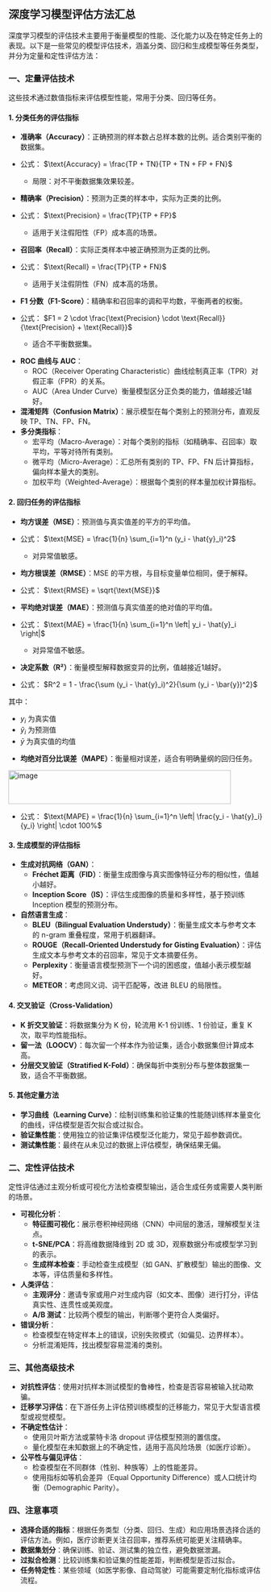 ## 深度学习模型评估方法汇总
深度学习模型的评估技术主要用于衡量模型的性能、泛化能力以及在特定任务上的表现。以下是一些常见的模型评估技术，涵盖分类、回归和生成模型等任务类型，并分为定量和定性评估方法：

### 一、**定量评估技术**
这些技术通过数值指标来评估模型性能，常用于分类、回归等任务。

#### 1. **分类任务的评估指标**
- **准确率（Accuracy）**：正确预测的样本数占总样本数的比例。适合类别平衡的数据集。


* 公式： $\text{Accuracy} = \frac{TP + TN}{TP + TN + FP + FN}$

  - 局限：对不平衡数据集效果较差。
- **精确率（Precision）**：预测为正类的样本中，实际为正类的比例。  

* 公式： $\text{Precision} = \frac{TP}{TP + FP}$

  - 适用于关注假阳性（FP）成本高的场景。
- **召回率（Recall）**：实际正类样本中被正确预测为正类的比例。

* 公式： $\text{Recall} = \frac{TP}{TP + FN}$


  - 适用于关注假阴性（FN）成本高的场景。
- **F1 分数（F1-Score）**：精确率和召回率的调和平均数，平衡两者的权衡。


* 公式： $F1 = 2 \cdot \frac{\text{Precision} \cdot \text{Recall}}{\text{Precision} + \text{Recall}}$


  - 适合不平衡数据集。
- **ROC 曲线与 AUC**：
  - ROC（Receiver Operating Characteristic）曲线绘制真正率（TPR）对假正率（FPR）的关系。
  - AUC（Area Under Curve）衡量模型区分正负类的能力，值越接近1越好。
- **混淆矩阵（Confusion Matrix）**：展示模型在每个类别上的预测分布，直观反映 TP、TN、FP、FN。
- **多分类指标**：
  - 宏平均（Macro-Average）：对每个类别的指标（如精确率、召回率）取平均，平等对待所有类别。
  - 微平均（Micro-Average）：汇总所有类别的 TP、FP、FN 后计算指标，偏向样本量大的类别。
  - 加权平均（Weighted-Average）：根据每个类别的样本量加权计算指标。

#### 2. **回归任务的评估指标**
- **均方误差（MSE）**：预测值与真实值差的平方的平均值。


* 公式： $\text{MSE} = \frac{1}{n} \sum_{i=1}^n (y_i - \hat{y}_i)^2$



  - 对异常值敏感。
- **均方根误差（RMSE）**：MSE 的平方根，与目标变量单位相同，便于解释。


* 公式： $\text{RMSE} = \sqrt{\text{MSE}}$



- **平均绝对误差（MAE）**：预测值与真实值差的绝对值的平均值。


* 公式： $\text{MAE} = \frac{1}{n} \sum_{i=1}^n \left| y_i - \hat{y}_i \right|$


  - 对异常值不敏感。
- **决定系数（R²）**：衡量模型解释数据变异的比例，值越接近1越好。


* 公式： $R^2 = 1 - \frac{\sum (y_i - \hat{y}_i)^2}{\sum (y_i - \bar{y})^2}$

其中：

* $y_i$ 为真实值
* $\hat{y}_i$ 为预测值
* $\bar{y}$ 为真实值的均值



- **均绝对百分比误差（MAPE）**：衡量相对误差，适合有明确量纲的回归任务。
<img width="441" height="67" alt="image" src="https://github.com/user-attachments/assets/0e2765a2-ee21-43cd-8453-e9aa66a72838" />


* 公式： $\text{MAPE} = \frac{1}{n} \sum_{i=1}^n \left| \frac{y_i - \hat{y}_i}{y_i} \right| \cdot 100%$


#### 3. **生成模型的评估指标**
- **生成对抗网络（GAN）**：
  - **Fréchet 距离（FID）**：衡量生成图像与真实图像特征分布的相似性，值越小越好。
  - **Inception Score（IS）**：评估生成图像的质量和多样性，基于预训练 Inception 模型的预测分布。
- **自然语言生成**：
  - **BLEU（Bilingual Evaluation Understudy）**：衡量生成文本与参考文本的 n-gram 重叠程度，常用于机器翻译。
  - **ROUGE（Recall-Oriented Understudy for Gisting Evaluation）**：评估生成文本与参考文本的召回率，常见于文本摘要任务。
  - **Perplexity**：衡量语言模型预测下一个词的困惑度，值越小表示模型越好。
  - **METEOR**：考虑同义词、词干匹配等，改进 BLEU 的局限性。

#### 4. **交叉验证（Cross-Validation）**
- **K 折交叉验证**：将数据集分为 K 份，轮流用 K-1 份训练、1 份验证，重复 K 次，取平均性能指标。
- **留一法（LOOCV）**：每次留一个样本作为验证集，适合小数据集但计算成本高。
- **分层交叉验证（Stratified K-Fold）**：确保每折中类别分布与整体数据集一致，适合不平衡数据。

#### 5. **其他定量方法**
- **学习曲线（Learning Curve）**：绘制训练集和验证集的性能随训练样本量变化的曲线，评估模型是否欠拟合或过拟合。
- **验证集性能**：使用独立的验证集评估模型泛化能力，常见于超参数调优。
- **测试集性能**：最终在从未见过的数据上评估模型，确保结果无偏。

### 二、**定性评估技术**
定性评估通过主观分析或可视化方法检查模型输出，适合生成任务或需要人类判断的场景。

- **可视化分析**：
  - **特征图可视化**：展示卷积神经网络（CNN）中间层的激活，理解模型关注点。
  - **t-SNE/PCA**：将高维数据降维到 2D 或 3D，观察数据分布或模型学习到的表示。
  - **生成样本检查**：手动检查生成模型（如 GAN、扩散模型）输出的图像、文本等，评估质量和多样性。
- **人类评估**：
  - **主观评分**：邀请专家或用户对生成内容（如文本、图像）进行打分，评估真实性、连贯性或美观度。
  - **A/B 测试**：比较两个模型的输出，判断哪个更符合人类偏好。
- **错误分析**：
  - 检查模型在特定样本上的错误，识别失败模式（如偏见、边界样本）。
  - 分析混淆矩阵，找出模型容易混淆的类别。

### 三、**其他高级技术**
- **对抗性评估**：使用对抗样本测试模型的鲁棒性，检查是否容易被输入扰动欺骗。
- **迁移学习评估**：在下游任务上评估预训练模型的迁移能力，常见于大型语言模型或视觉模型。
- **不确定性估计**：
  - 使用贝叶斯方法或蒙特卡洛 dropout 评估模型预测的置信度。
  - 量化模型在未知数据上的不确定性，适用于高风险场景（如医疗诊断）。
- **公平性与偏见评估**：
  - 检查模型在不同群体（性别、种族等）上的性能差异。
  - 使用指标如等机会差异（Equal Opportunity Difference）或人口统计均衡（Demographic Parity）。

### 四、**注意事项**
- **选择合适的指标**：根据任务类型（分类、回归、生成）和应用场景选择合适的评估方法。例如，医疗诊断更关注召回率，推荐系统可能更关注精确率。
- **数据集划分**：确保训练、验证、测试集的独立性，避免数据泄漏。
- **过拟合检测**：比较训练集和验证集的性能差距，判断模型是否过拟合。
- **任务特定性**：某些领域（如医学影像、自动驾驶）可能需要定制化指标或评估流程。
